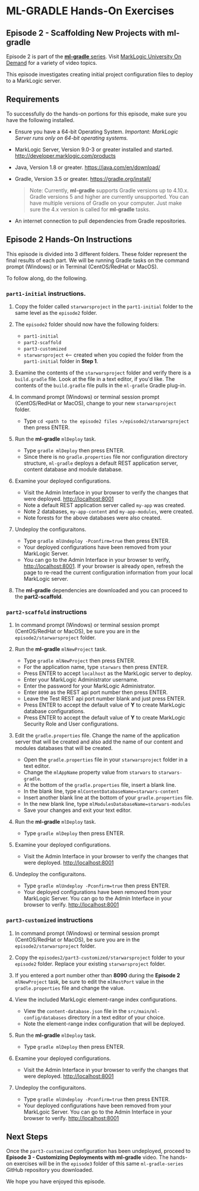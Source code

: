 # ML-GRADLE Hands-On Exercises 
## Episode 2 - Scaffolding New Projects with ml-gradle

Episode 2 is part of the [**ml-gradle** series](http://mlu.marklogic.com/ondemand/index.xqy?q=Series%3A%22ml-gradle%22). Visit [MarkLogic University On Demand](http://mlu.marklogic.com/ondemand) for a variety of video topics.

This episode investigates creating initial project configuration files to deploy to a MarkLogic server. 

## Requirements

To successfully do the hands-on portions for this episode, make sure you have the following installed.

* Ensure you have a 64-bit Operating System. *Important: MarkLogic Server runs only on 64-bit operating systems.*
* MarkLogic Server, Version 9.0-3 or greater installed and started. <http://developer.marklogic.com/products>
* Java, Version 1.8 or greater. <https://java.com/en/download/>
* Gradle, Version 3.5 or greater. <https://gradle.org/install/>

	> Note: Currently, **ml-gradle** supports Gradle versions up to 4.10.x. Gradle versions 5 and higher are currently unsupported. You can have multiple versions of Gradle on your computer. Just make sure the 4.x version is called for **ml-gradle** tasks.

* An internet connection to pull dependencies from Gradle repositories.

## Episode 2 Hands-On Instructions

This episode is divided into 3 different folders. These folder represent the final results of each part. We will be running Gradle tasks on the command prompt (Windows) or in Terminal (CentOS/RedHat or MacOS).

To follow along, do the following.

### `part1-initial` instructions.  

1. Copy the folder called `starwarsproject` in the `part1-initial` folder to the same level as the `episode2` folder.  

2. The `episode2` folder should now have the following folders:  
	* `part1-initial`
	* `part2-scaffold`
	* `part3-customized`
	* `starwarsproject` <-- created when you copied the folder from the `part1-initial` folder in **Step 1**.	
3. Examine the contents of the `starwarsproject` folder and verify there is a `build.gradle` file. Look at the file in a text editor, if you'd like. The contents of the `build.gradle` file pulls in the `ml-gradle` Gradle plug-in.  

4. In command prompt (Windows) or terminal session prompt (CentOS/RedHat or MacOS), change to your new `starwarsproject` folder.
	* Type `cd <path to the episode2 files >/episode2/starwarsproject` then press ENTER.

5. Run the **ml-gradle** `mlDeploy` task.
	* Type `gradle mlDeploy` then press ENTER.
	* Since there is no `gradle.properties` file nor configuration directory structure, `ml-gradle` deploys a default REST application server, content database and module database.

6. Examine your deployed configurations.
	* Visit the Admin Interface in your browser to verify the changes that were deployed. <http://localhost:8001>
	* Note a default REST application server called `my-app` was created.
	* Note 2 databases, `my-app-content` and `my-app-modules`, were created.
	* Note forests for the above databases were also created.

7. Undeploy the configuraitons.  
	* Type `gradle mlUndeploy -Pconfirm=true` then press ENTER.
	* Your deployed configurations have been removed from your MarkLogic Server. 
	* You can go to the Admin Interface in your browser to verify, <http://localhost:8001>. If your browser is already open, refresh the page to re-read the current configuration information from your local MarkLogic server.

6. The **ml-gradle** dependencies are downloaded and you can proceed to the **part2-scaffold**. 

### `part2-scaffold` instructions

1. In command prompt (Windows) or terminal session prompt (CentOS/RedHat or MacOS), be sure you are in the `episode2/starwarsproject` folder.

2. Run the **ml-gradle** `mlNewProject` task.
	* Type `gradle mlNewProject` then press ENTER.
	* For the application name, type `starwars` then press ENTER.
	* Press ENTER to accept `localhost` as the MarkLogic server to deploy.
	* Enter your MarkLogic Administrator username.
	* Enter the password for your MarkLogic Administrator.
	* Enter `8090` as the REST api port number then press ENTER. 
	* Leave the Test REST api port number blank and just press ENTER.
	* Press ENTER to accept the default value of **Y** to create MarkLogic database configurations.
	* Press ENTER to accept the default value of **Y** to create MarkLogic Security Role and User configurations.

3. Edit the `gradle.properties` file. Change the name of the application server that will be created and also add the name of our content and modules databases that will be created.

	* Open the `gradle.properties` file in your `starwarsproject` folder in a text editor.
	* Change the `mlAppName` property value from `starwars` to `starwars-gradle`.
	* At the bottom of the `gradle.properties` file, insert a blank line.
	* In the blank line, type `mlContentDatabaseName=starwars-content`
	* Insert another blank line at the bottom of your `gradle.properties` file.
	* In the new blank line, type `mlModulesDatabaseName=starwars-modules`
	* Save your changes and exit your text editor.  

4. Run the **ml-gradle** `mlDeploy` task.
	* Type `gradle mlDeploy` then press ENTER.

5. Examine your deployed configurations.
	* Visit the Admin Interface in your browser to verify the changes that were deployed. <http://localhost:8001>

6. Undeploy the configuraitons.  
	* Type `gradle mlUndeploy -Pconfirm=true` then press ENTER.
	* Your deployed configurations have been removed from your MarkLogic Server. You can go to the Admin Interface in your browser to verify. <http://localhost:8001>

### `part3-customized` instructions

1. In command prompt (Windows) or terminal session prompt (CentOS/RedHat or MacOS), be sure you are in the `episode2/starwarsproject` folder.

2. Copy the `episodes2/part3-customized/starwarsproject` folder to your `episode2` folder. Replace your existing `starwarsproject` folder.

3. If you entered a port number other than **8090** during the **Episode 2** `mlNewProject` task, be sure to edit the `mlRestPort` value in the `gradle.properties` file and change the value.

4. View the included MarkLogic element-range index configurations.
	* View the `content-database.json` file in the `src/main/ml-config/databases` directory in a text editor of your choice.
	* Note the element-range index configuration that will be deployed.

5. Run the **ml-gradle** `mlDeploy` task.
	* Type `gradle mlDeploy` then press ENTER.

6. Examine your deployed configurations.
	* Visit the Admin Interface in your browser to verify the changes that were deployed. <http://localhost:8001>

7. Undeploy the configuraitons.  
	* Type `gradle mlUndeploy -Pconfirm=true` then press ENTER.
	* Your deployed configurations have been removed from your MarkLgoic Server. You can go to the Admin Interface in your browser to verify. <http://localhost:8001>

## Next Steps
Once the `part3-customized` configuration has been undeployed, proceed to **Episode 3 - Customizing Deployments with ml-gradle** video. The hands-on exercises will be in the `episode3` folder of this same `ml-gradle-series` GitHub repository you downloaded.

We hope you have enjoyed this episode.